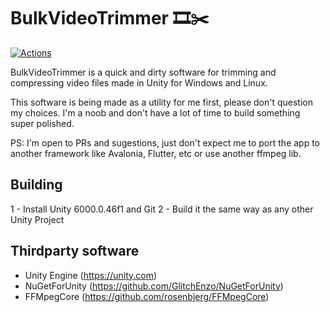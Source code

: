 # BulkVideoTrimmer 🎞️​✂️​ 
[![Actions](https://github.com/luizfern12/BulkVideoTrimmer/actions/workflows/main.yml/badge.svg)](https://github.com/luizfern12/BulkVideoTrimmer/actions/workflows/main.yml)

BulkVideoTrimmer is a quick and dirty software for trimming and compressing video files made in Unity for Windows and Linux. 

This software is being made as a utility for me first, please don't question my choices. I'm a noob and don't have a lot of time to build something super polished.

PS: I'm open to PRs and sugestions, just don't expect me to port the app to another framework like Avalonia, Flutter, etc or use another ffmpeg lib.

## Building
1 - Install Unity 6000.0.46f1 and Git
2 - Build it the same way as any other Unity Project

## Thirdparty software
- Unity Engine (https://unity.com)
- NuGetForUnity (https://github.com/GlitchEnzo/NuGetForUnity)
- FFMpegCore (https://github.com/rosenbjerg/FFMpegCore)
